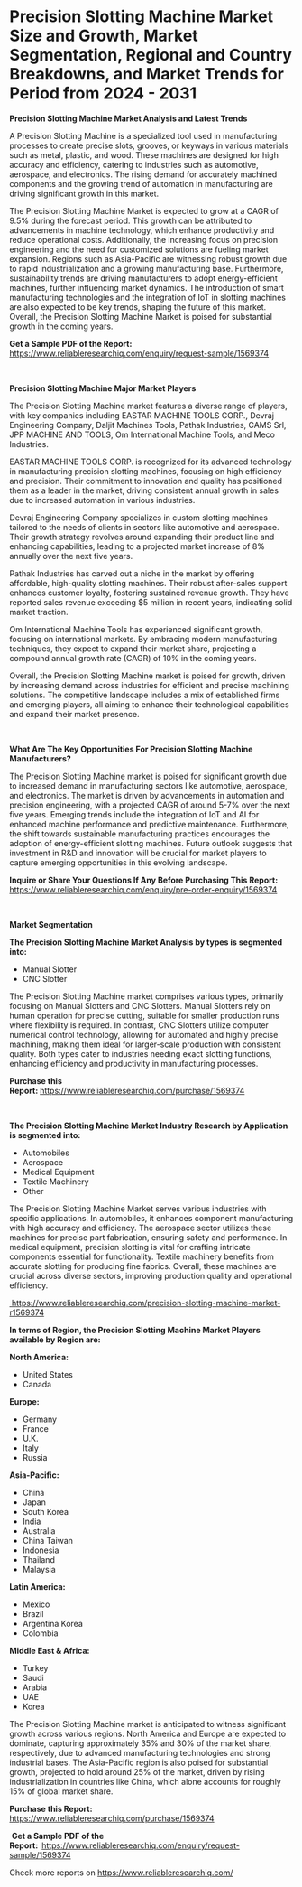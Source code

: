 <p><h1>Precision Slotting Machine Market Size and Growth, Market Segmentation, Regional and Country Breakdowns, and Market Trends for Period from 2024 -  2031</h1></p><p><strong>Precision Slotting Machine Market Analysis and Latest Trends</strong></p>
<p><p>A Precision Slotting Machine is a specialized tool used in manufacturing processes to create precise slots, grooves, or keyways in various materials such as metal, plastic, and wood. These machines are designed for high accuracy and efficiency, catering to industries such as automotive, aerospace, and electronics. The rising demand for accurately machined components and the growing trend of automation in manufacturing are driving significant growth in this market.</p><p>The Precision Slotting Machine Market is expected to grow at a CAGR of 9.5% during the forecast period. This growth can be attributed to advancements in machine technology, which enhance productivity and reduce operational costs. Additionally, the increasing focus on precision engineering and the need for customized solutions are fueling market expansion. Regions such as Asia-Pacific are witnessing robust growth due to rapid industrialization and a growing manufacturing base. Furthermore, sustainability trends are driving manufacturers to adopt energy-efficient machines, further influencing market dynamics. The introduction of smart manufacturing technologies and the integration of IoT in slotting machines are also expected to be key trends, shaping the future of this market. Overall, the Precision Slotting Machine Market is poised for substantial growth in the coming years.</p></p>
<p><strong>Get a Sample PDF of the Report:&nbsp;</strong> <a href="https://www.reliableresearchiq.com/enquiry/request-sample/1569374?utm_campaign=1102&utm_medium=2&utm_source=Github&utm_content=ia&utm_term=29122024&utm_id=precision-slotting-machine">https://www.reliableresearchiq.com/enquiry/request-sample/1569374</a></p>
<p>&nbsp;</p>
<p><strong>Precision Slotting Machine Major Market Players</strong></p>
<p><p>The Precision Slotting Machine market features a diverse range of players, with key companies including EASTAR MACHINE TOOLS CORP., Devraj Engineering Company, Daljit Machines Tools, Pathak Industries, CAMS Srl, JPP MACHINE AND TOOLS, Om International Machine Tools, and Meco Industries. </p><p>EASTAR MACHINE TOOLS CORP. is recognized for its advanced technology in manufacturing precision slotting machines, focusing on high efficiency and precision. Their commitment to innovation and quality has positioned them as a leader in the market, driving consistent annual growth in sales due to increased automation in various industries.</p><p>Devraj Engineering Company specializes in custom slotting machines tailored to the needs of clients in sectors like automotive and aerospace. Their growth strategy revolves around expanding their product line and enhancing capabilities, leading to a projected market increase of 8% annually over the next five years.</p><p>Pathak Industries has carved out a niche in the market by offering affordable, high-quality slotting machines. Their robust after-sales support enhances customer loyalty, fostering sustained revenue growth. They have reported sales revenue exceeding $5 million in recent years, indicating solid market traction.</p><p>Om International Machine Tools has experienced significant growth, focusing on international markets. By embracing modern manufacturing techniques, they expect to expand their market share, projecting a compound annual growth rate (CAGR) of 10% in the coming years.</p><p>Overall, the Precision Slotting Machine market is poised for growth, driven by increasing demand across industries for efficient and precise machining solutions. The competitive landscape includes a mix of established firms and emerging players, all aiming to enhance their technological capabilities and expand their market presence.</p></p>
<p>&nbsp;</p>
<p><strong>What Are The Key Opportunities For Precision Slotting Machine Manufacturers?</strong></p>
<p><p>The Precision Slotting Machine market is poised for significant growth due to increased demand in manufacturing sectors like automotive, aerospace, and electronics. The market is driven by advancements in automation and precision engineering, with a projected CAGR of around 5-7% over the next five years. Emerging trends include the integration of IoT and AI for enhanced machine performance and predictive maintenance. Furthermore, the shift towards sustainable manufacturing practices encourages the adoption of energy-efficient slotting machines. Future outlook suggests that investment in R&D and innovation will be crucial for market players to capture emerging opportunities in this evolving landscape.</p></p>
<p><strong>Inquire or Share Your Questions If Any Before Purchasing This Report:</strong> <a href="https://www.reliableresearchiq.com/enquiry/pre-order-enquiry/1569374?utm_campaign=1102&utm_medium=2&utm_source=Github&utm_content=ia&utm_term=29122024&utm_id=precision-slotting-machine">https://www.reliableresearchiq.com/enquiry/pre-order-enquiry/1569374</a></p>
<p>&nbsp;</p>
<p><strong>Market Segmentation</strong></p>
<p><strong>The Precision Slotting Machine Market Analysis by types is segmented into:</strong></p>
<p><ul><li>Manual Slotter</li><li>CNC Slotter</li></ul></p>
<p><p>The Precision Slotting Machine market comprises various types, primarily focusing on Manual Slotters and CNC Slotters. Manual Slotters rely on human operation for precise cutting, suitable for smaller production runs where flexibility is required. In contrast, CNC Slotters utilize computer numerical control technology, allowing for automated and highly precise machining, making them ideal for larger-scale production with consistent quality. Both types cater to industries needing exact slotting functions, enhancing efficiency and productivity in manufacturing processes.</p></p>
<p><strong>Purchase this Report:&nbsp;</strong><a href="https://www.reliableresearchiq.com/purchase/1569374?utm_campaign=1102&utm_medium=2&utm_source=Github&utm_content=ia&utm_term=29122024&utm_id=precision-slotting-machine">https://www.reliableresearchiq.com/purchase/1569374</a></p>
<p>&nbsp;</p>
<p><strong>The Precision Slotting Machine Market Industry Research by Application is segmented into:</strong></p>
<p><ul><li>Automobiles</li><li>Aerospace</li><li>Medical Equipment</li><li>Textile Machinery</li><li>Other</li></ul></p>
<p><p>The Precision Slotting Machine Market serves various industries with specific applications. In automobiles, it enhances component manufacturing with high accuracy and efficiency. The aerospace sector utilizes these machines for precise part fabrication, ensuring safety and performance. In medical equipment, precision slotting is vital for crafting intricate components essential for functionality. Textile machinery benefits from accurate slotting for producing fine fabrics. Overall, these machines are crucial across diverse sectors, improving production quality and operational efficiency.</p></p>
<p><a href="https://www.reliableresearchiq.com/precision-slotting-machine-market-r1569374?utm_campaign=1102&utm_medium=2&utm_source=Github&utm_content=ia&utm_term=29122024&utm_id=precision-slotting-machine">&nbsp;https://www.reliableresearchiq.com/precision-slotting-machine-market-r1569374</a></p>
<p><strong>In terms of Region, the Precision Slotting Machine Market Players available by Region are:</strong></p>
<p>
    <p> <strong> North America: </strong>
        <ul>
            <li>United States</li>
            <li>Canada</li>
        </ul>
        </p> 
    <p> <strong> Europe: </strong>
        <ul>
            <li>Germany</li>
            <li>France</li>
            <li>U.K.</li>
            <li>Italy</li>
            <li>Russia</li>
        </ul>
        </p> 
    <p> <strong> Asia-Pacific: </strong>
        <ul>
            <li>China</li>
            <li>Japan</li>
            <li>South Korea</li>
            <li>India</li>
            <li>Australia</li>
            <li>China Taiwan</li>
            <li>Indonesia</li>
            <li>Thailand</li>
            <li>Malaysia</li>
        </ul>
        </p> 
    <p> <strong> Latin America: </strong>
        <ul>
            <li>Mexico</li>
            <li>Brazil</li>
            <li>Argentina Korea</li>
            <li>Colombia</li>
        </ul>
        </p> 
    <p> <strong> Middle East & Africa: </strong>
        <ul>
            <li>Turkey</li>
            <li>Saudi</li>
            <li>Arabia</li>
            <li>UAE</li>
            <li>Korea</li>
        </ul>
    </p>
    </p>
<p><p>The Precision Slotting Machine market is anticipated to witness significant growth across various regions. North America and Europe are expected to dominate, capturing approximately 35% and 30% of the market share, respectively, due to advanced manufacturing technologies and strong industrial bases. The Asia-Pacific region is also poised for substantial growth, projected to hold around 25% of the market, driven by rising industrialization in countries like China, which alone accounts for roughly 15% of global market share.</p></p>
<p><strong>Purchase this Report: </strong><a href="https://www.reliableresearchiq.com/purchase/1569374?utm_campaign=1102&utm_medium=2&utm_source=Github&utm_content=ia&utm_term=29122024&utm_id=precision-slotting-machine">https://www.reliableresearchiq.com/purchase/1569374</a></p>
<p>&nbsp;<strong>Get a Sample PDF of the Report:&nbsp;&nbsp;</strong><a href="https://www.reliableresearchiq.com/enquiry/request-sample/1569374?utm_campaign=1102&utm_medium=2&utm_source=Github&utm_content=ia&utm_term=29122024&utm_id=precision-slotting-machine">https://www.reliableresearchiq.com/enquiry/request-sample/1569374</a></p>
<p><strong></strong></p>
<p>Check more reports on <a href="https://www.reliableresearchiq.com/?utm_campaign=1102&utm_medium=2&utm_source=Github&utm_content=ia&utm_term=29122024&utm_id=precision-slotting-machine">https://www.reliableresearchiq.com/</a></p>